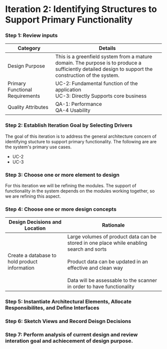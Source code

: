 # Iteration 2: Identifying Structures to Support Primary Functionality 
### Step 1: Review inputs
| Category | Details |
| -------- | ------- |
| Design Purpose | This is a greenfield system from a mature domain. The purpose is to produce a sufficiently detailed design to support the construction of the system. |
| Primary Functional Requirements | UC-2: Fundamental function of the application <br> UC-3: Directly Supports core business |
| Quality Attributes | QA-1: Performance <br> QA-4 Usability |
### Step 2: Establish Iteration Goal by Selecting Drivers
The goal of this iteration is to address the general architecture concern of identifying stucture to support primary functionality. The following are are the system's primary use cases.
- UC-2
- UC-3
### Step 3: Choose one or more element to design
For this iteration we will be refining the modules. The support of functionality in the system depends on the modules working together, so we are refining this aspect.
### Step 4: Choose one or more design concepts
| Design Decisions and Location | Rationale |
| -------- | ------- |
| Create a database to hold product information | Large volumes of product data can be stored in one place while enabling search and sorts<br><br>Product data can be updated in an effective and clean way<br><br>Data will be assessable to the scanner in order to have functionality|
### Step 5: Instantiate Architectural Elements, Allocate Responsibilites, and Define Interfaces
### Step 6: Sketch Views and Record Deisgn Decisions
### Step 7: Perform analysis of current design and review interation goal and achiecement of design purpose.

